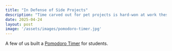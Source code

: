 ```yaml
---
title: "In Defense of Side Projects"
description: "Time carved out for pet projects is hard-won at work these days, but there's so much value in spending time outside official company projects."
date: 2025-04-24
layout: post
image: '/assets/images/pomodoro-timer.jpg'
---
```


A few of us built a <a href="https://quizlet.com/features/pomodoro-timer">Pomodoro Timer</a> for students. 
